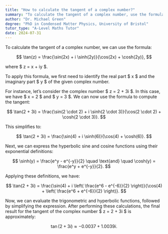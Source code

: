 ```yaml
---
title: "How to calculate the tangent of a complex number?"
summary: "To calculate the tangent of a complex number, use the formula tan(z) = (sin(2x) + i sinh(2y)) / (cos(2x) + cosh(2y)), where z = x + iy."
author: "Dr. Michael Green"
degree: "PhD in Condensed Matter Physics, University of Bristol"
tutor_type: "A-Level Maths Tutor"
date: 2024-07-31
---
```


To calculate the tangent of a complex number, we can use the formula:

$$
\tan(z) = \frac{\sin(2x) + i \sinh(2y)}{\cos(2x) + \cosh(2y)},
$$

where $ z = x + iy $.

To apply this formula, we first need to identify the real part $ x $ and the imaginary part $ y $ of the given complex number.

For instance, let’s consider the complex number $ z = 2 + 3i $. In this case, we have $ x = 2 $ and $ y = 3 $. We can now use the formula to compute the tangent:

$$
\tan(2 + 3i) = \frac{\sin(2 \cdot 2) + i \sinh(2 \cdot 3)}{\cos(2 \cdot 2) + \cosh(2 \cdot 3)}.
$$

This simplifies to:

$$
\tan(2 + 3i) = \frac{\sin(4) + i \sinh(6)}{\cos(4) + \cosh(6)}.
$$

Next, we can express the hyperbolic sine and cosine functions using their exponential definitions:

$$
\sinh(y) = \frac{e^y - e^{-y}}{2} \quad \text{and} \quad \cosh(y) = \frac{e^y + e^{-y}}{2}.
$$

Applying these definitions, we have:

$$
\tan(2 + 3i) = \frac{\sin(4) + i \left( \frac{e^6 - e^{-6}}{2} \right)}{\cos(4) + \left( \frac{e^6 + e^{-6}}{2} \right)}.
$$

Now, we can evaluate the trigonometric and hyperbolic functions, followed by simplifying the expression. After performing these calculations, the final result for the tangent of the complex number $ z = 2 + 3i $ is approximately:

$$
\tan(2 + 3i) \approx -0.0037 + 1.0039i.
$$
    